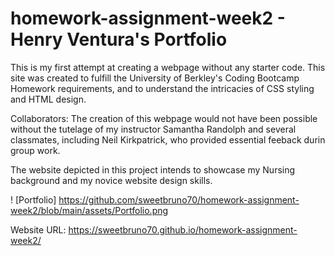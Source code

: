 # homework-assignment-week2 - Henry Ventura's Portfolio

This is my first attempt at creating a webpage without any starter code. This site was created to fulfill the University of Berkley's Coding Bootcamp Homework requirements, and to understand the intricacies of CSS styling and HTML design.

Collaborators: The creation of this webpage would not have been possible without the tutelage of my instructor Samantha Randolph and several classmates, including Neil Kirkpatrick, who provided essential feeback durin group work. 

The website depicted in this project intends to showcase my Nursing background and my novice website design skills.

! [Portfolio] https://github.com/sweetbruno70/homework-assignment-week2/blob/main/assets/Portfolio.png

Website URL: https://sweetbruno70.github.io/homework-assignment-week2/
